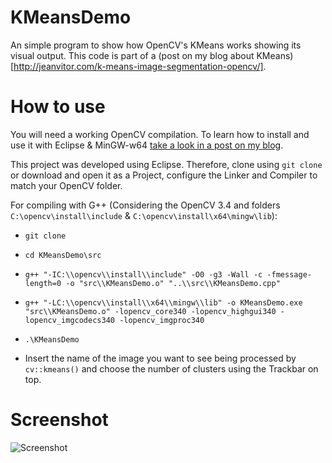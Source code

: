 # KMeansDemo
An simple program to show how OpenCV's KMeans works showing its visual output. This code is part of a (post on my blog about KMeans)[http://jeanvitor.com/k-means-image-segmentation-opencv/]. 

# How to use
You will need a working OpenCV compilation. To learn how to install and use it with Eclipse & MinGW-w64 [take a look in a post on my blog](http://jeanvitor.com/cpp-opencv-windonws10-installing/). 

This project was developed using Eclipse. Therefore, clone using `git clone` or download and open it as a Project, configure the Linker and Compiler to match your OpenCV folder.

For compiling with G++ (Considering the OpenCV 3.4 and folders `C:\opencv\install\include` & `C:\opencv\install\x64\mingw\lib`):

* `git clone`

* `cd KMeansDemo\src`

* `g++ "-IC:\\opencv\\install\\include" -O0 -g3 -Wall -c -fmessage-length=0 -o "src\\KMeansDemo.o" "..\\src\\KMeansDemo.cpp"`

* `g++ "-LC:\\opencv\\install\\x64\\mingw\\lib" -o KMeansDemo.exe "src\\KMeansDemo.o" -lopencv_core340 -lopencv_highgui340 -lopencv_imgcodecs340 -lopencv_imgproc340`

* `.\KMeansDemo` 

* Insert the name of the image you want to see being processed by `cv::kmeans()` and choose the number of clusters using the Trackbar on top.

# Screenshot
![Screenshot](https://i.imgur.com/3HUSlc6.png)